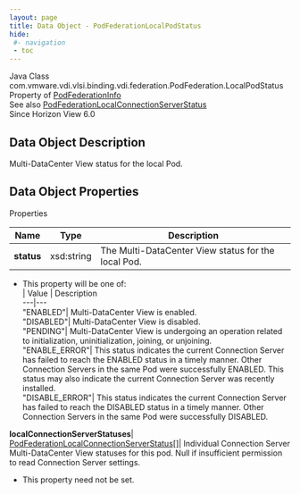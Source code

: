 ```yaml
---
layout: page
title: Data Object - PodFederationLocalPodStatus
hide:
 #- navigation
 - toc
---
```






Java Class
    com.vmware.vdi.vlsi.binding.vdi.federation.PodFederation.LocalPodStatus  
Property of
     [PodFederationInfo](vdi.federation.PodFederation.PodFederationInfo.md#field_detail)  
See also
     [PodFederationLocalConnectionServerStatus](vdi.federation.PodFederation.LocalConnectionServerStatus.md)  
Since 
    Horizon View 6.0

## Data Object Description 

Multi-DataCenter View status for the local Pod. 

## Data Object Properties

Properties

Name |  Type |  Description   
---|---|---  
**status**|  xsd:string|  The Multi-DataCenter View status for the local Pod.   


  * This property will be one of:  
|  Value |  Description   
---|---  
"ENABLED"| Multi-DataCenter View is enabled.  
"DISABLED"| Multi-DataCenter View is disabled.  
"PENDING"| Multi-DataCenter View is undergoing an operation related to initialization, uninitialization, joining, or unjoining.  
"ENABLE_ERROR"| This status indicates the current Connection Server has failed to reach the ENABLED status in a timely manner. Other Connection Servers in the same Pod were successfully ENABLED. This status may also indicate the current Connection Server was recently installed.  
"DISABLE_ERROR"| This status indicates the current Connection Server has failed to reach the DISABLED status in a timely manner. Other Connection Servers in the same Pod were successfully DISABLED.  

  
**localConnectionServerStatuses**| [PodFederationLocalConnectionServerStatus[]](vdi.federation.PodFederation.LocalConnectionServerStatus.md)|  Individual Connection Server Multi-DataCenter View statuses for this pod. Null if insufficient permission to read Connection Server settings.   


* This property need not be set.

  
  
  
   
  
  

